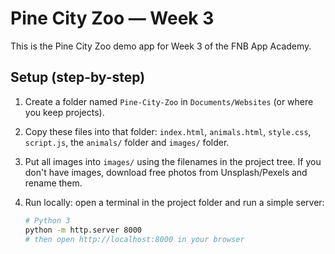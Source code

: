 # Pine City Zoo — Week 3

This is the Pine City Zoo demo app for Week 3 of the FNB App Academy.

## Setup (step-by-step)

1. Create a folder named `Pine-City-Zoo` in `Documents/Websites` (or where you keep projects).
2. Copy these files into that folder: `index.html`, `animals.html`, `style.css`, `script.js`, the `animals/` folder and `images/` folder.
3. Put all images into `images/` using the filenames in the project tree. If you don't have images, download free photos from Unsplash/Pexels and rename them.
4. Run locally: open a terminal in the project folder and run a simple server:

   ```bash
   # Python 3
   python -m http.server 8000
   # then open http://localhost:8000 in your browser